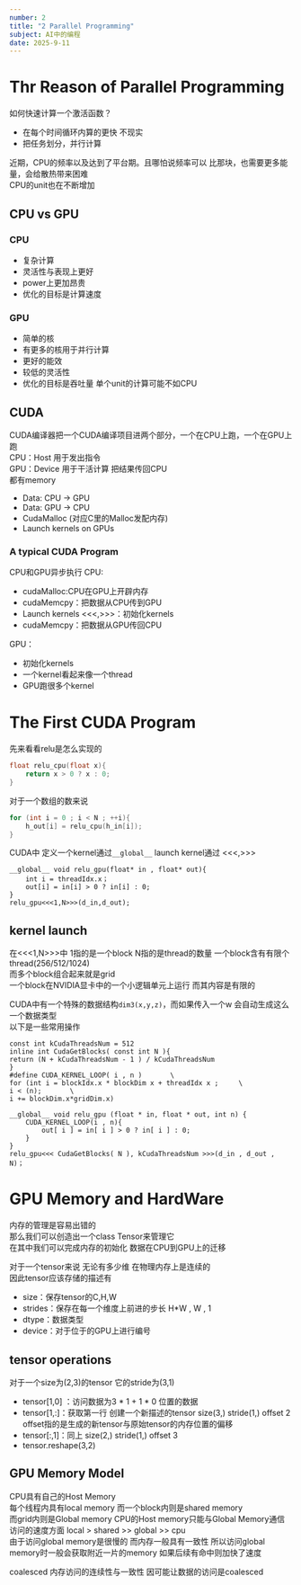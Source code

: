 ```yaml
---
number: 2
title: "2 Parallel Programming"
subject: AI中的编程
date: 2025-9-11
---
```

# Thr Reason of Parallel Programming
如何快速计算一个激活函数？  
- 在每个时间循环内算的更快  不现实
- 把任务划分，并行计算

近期，CPU的频率以及达到了平台期。且哪怕说频率可以 比那块，也需要更多能量，会给散热带来困难  
CPU的unit也在不断增加  

## CPU vs GPU
### CPU
- 复杂计算 
- 灵活性与表现上更好  
- power上更加昂贵
- 优化的目标是计算速度

### GPU
- 简单的核  
- 有更多的核用于并行计算  
- 更好的能效  
- 较低的灵活性
- 优化的目标是吞吐量 单个unit的计算可能不如CPU

## CUDA
CUDA编译器把一个CUDA编译项目进两个部分，一个在CPU上跑，一个在GPU上跑  
CPU：Host 用于发出指令  
GPU：Device  用于干活计算 把结果传回CPU  
都有memory   
- Data: CPU -> GPU
- Data: GPU -> CPU
- CudaMalloc (对应C里的Malloc发配内存)
- Launch kernels on GPUs

### A typical CUDA Program
CPU和GPU异步执行
CPU:
- cudaMalloc:CPU在GPU上开辟内存
- cudaMemcpy：把数据从CPU传到GPU
- Launch kernels <<<,>>>：初始化kernels
- cudaMemcpy：把数据从GPU传回CPU

GPU：
- 初始化kernels
- 一个kernel看起来像一个thread
- GPU跑很多个kernel

# The First CUDA Program
先来看看relu是怎么实现的
```C
float relu_cpu(float x){
    return x > 0 ? x : 0;
}
```
对于一个数组的数来说
```C
for (int i = 0 ; i < N ; ++i){
    h_out[i] = relu_cpu(h_in[i]);
}
```
CUDA中 定义一个kernel通过`__global__` launch kernel通过 <<<,>>>  
```CUDA
__global__ void relu_gpu(float* in , float* out){
    int i = threadIdx.x；
    out[i] = in[i] > 0 ? in[i] : 0;
}
relu_gpu<<<1,N>>>(d_in,d_out);
```
## kernel launch
在<<<1,N>>>中 1指的是一个block  N指的是thread的数量 一个block含有有限个thread(256/512/1024)  
而多个block组合起来就是grid  
一个block在NVIDIA显卡中的一个小逻辑单元上运行 而其内容是有限的  

CUDA中有一个特殊的数据结构`dim3(x,y,z)`，而如果传入一个w 会自动生成这么一个数据类型  
以下是一些常用操作  
```CUDA
const int kCudaThreadsNum = 512
inline int CudaGetBlocks( const int N ){
return (N + kCudaThreadsNum - 1 ) / kCudaThreadsNum
}
#define CUDA_KERNEL_LOOP( i , n )       \
for (int i = blockIdx.x * blockDim x + threadIdx x ;     \
i < (n);       \
i += blockDim.x*gridDim.x)
```
```CUDA
__global__ void relu_gpu (float * in, float * out, int n) {
    CUDA_KERNEL_LOOP(i , n){
        out[ i ] = in[ i ] > 0 ? in[ i ] : 0;
    }
}
relu_gpu<<< CudaGetBlocks( N ), kCudaThreadsNum >>>(d_in , d_out , N)；
```
# GPU Memory and HardWare
内存的管理是容易出错的  
那么我们可以创造出一个class Tensor来管理它  
在其中我们可以完成内存的初始化 数据在CPU到GPU上的迁移  

对于一个tensor来说 无论有多少维 在物理内存上是连续的  
因此tensor应该存储的描述有  
- size：保存tensor的C,H,W
- strides：保存在每一个维度上前进的步长  H*W , W , 1
- dtype：数据类型
- device：对于位于的GPU上进行编号

## tensor operations
对于一个size为(2,3)的tensor  它的stride为(3,1)
- tensor[1,0] ：访问数据为3 * 1 + 1 * 0 位置的数据  
- tensor[1,:]：获取第一行 创建一个新描述的tensor  size(3,) stride(1,) offset 2 offset指的是生成的新tensor与原始tensor的内存位置的偏移
- tensor[:,1]：同上 size(2,) stride(1,) offset 3  
- tensor.reshape(3,2)

## GPU Memory Model
CPU具有自己的Host Memory  
每个线程内具有local memory  而一个block内则是shared memory  
而grid内则是Global memory  CPU的Host memory只能与Global Memory通信  
访问的速度方面 local > shared >> global >> cpu  
由于访问global memory是很慢的 而内存一般具有一致性 所以访问global memory时一般会获取附近一片的memory  如果后续有命中则加快了速度  

coalesced  内存访问的连续性与一致性 因可能让数据的访问是coalesced  
